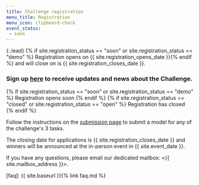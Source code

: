 ```yaml
---
title: Challenge registration
menu_title: Registration
menu_icon: clipboard-check
event_status:
 - soon
---
```


{:.lead}
{% if site.registration_status
== "soon" or site.registration_status == "demo" %} Registration opens on
{{ site.registration_opens_date }}{% endif %} and will close on
is {{ site.registration_closes_date }}. 

### Sign up [here](https://framaforms.org/2025-frugal-ai-summit-1732038008) to receive updates and news about the Challenge.

<div class="aside" markdown="1">

{% if site.registration_status == "soon" or site.registration_status == "demo" %}
  <a class="btn disabled">Registration opens soon</a>
{% endif %}
{% if site.registration_status == "closed" or site.registration_status == "open" %}
  <a class="btn disabled">Registration has closed</a>
{% endif %}

Follow the instructions on the [submission page](https://huggingface.co/spaces/frugal-ai-challenge/submission-portal) to submit a model for any of the challenge's 3 tasks. 

The closing date for applications is {{ site.registration_closes_date }} and 
winners will be announced at the in-person event in {{ site.event_date }}.
</div>

If you have any questions, please email our dedicated mailbox: <{{ site.mailbox_address }}>.

[faq]: {{ site.baseurl }}{% link faq.md %}
